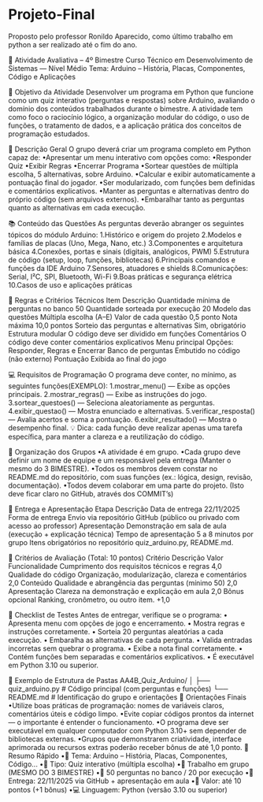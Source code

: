 # Projeto-Final
Proposto pelo professor Ronildo Aparecido, como último trabalho em python a ser realizado até o fim do ano.

🧠 Atividade Avaliativa – 4º Bimestre
  Curso Técnico em Desenvolvimento de Sistemas — Nível Médio
  Tema: Arduino – História, Placas, Componentes, Código e Aplicações

🎯 Objetivo da Atividade
  Desenvolver um programa em Python que funcione como um quiz interativo (perguntas e respostas)
  sobre Arduino, avaliando o domínio dos conteúdos trabalhados durante o bimestre.
  A atividade tem como foco o raciocínio lógico, a organização modular do código, o uso de funções, o
  tratamento de dados, e a aplicação prática dos conceitos de programação estudados.

🧩 Descrição Geral
  O grupo deverá criar um programa completo em Python capaz de:
  •Apresentar um menu interativo com opções como:
  •Responder Quiz
  •Exibir Regras
  •Encerrar Programa
  •Sortear questões de múltipla escolha, 5 alternativas, sobre Arduino.
  •Calcular e exibir automaticamente a pontuação final do jogador.
  •Ser modularizado, com funções bem definidas e comentários explicativos.
  •Manter as perguntas e alternativas dentro do próprio código (sem arquivos externos).
  •Embaralhar tanto as perguntas quanto as alternativas em cada execução.

📚 Conteúdo das Questões
    As perguntas deverão abranger os seguintes tópicos do módulo Arduino:
    1.Histórico e origem do projeto
    2.Modelos e famílias de placas (Uno, Mega, Nano, etc.)
    3.Componentes e arquitetura básica
    4.Conexões, portas e sinais (digitais, analógicos, PWM)
    5.Estrutura de código (setup, loop, funções, bibliotecas)
    6.Principais comandos e funções da IDE Arduino
    7.Sensores, atuadores e shields
    8.Comunicações: Serial, I²C, SPI, Bluetooth, Wi-Fi
    9.Boas práticas e segurança elétrica
    10.Casos de uso e aplicações práticas

🧮 Regras e Critérios Técnicos
  Item Descrição
  Quantidade mínima de perguntas no banco 50
  Quantidade sorteada por execução 20
  Modelo das questões Múltipla escolha (A–E)
  Valor de cada questão 0,5 ponto
  Nota máxima 10,0 pontos
  Sorteio das perguntas e alternativas Sim, obrigatório
  Estrutura modular O código deve ser dividido em funções
  Comentários O código deve conter comentários explicativos
  Menu principal Opções: Responder, Regras e Encerrar
  Banco de perguntas Embutido no código (não externo)
  Pontuação Exibida ao final do jogo

💻 Requisitos de Programação
  O programa deve conter, no mínimo, as seguintes funções(EXEMPLO):
  1.mostrar_menu() — Exibe as opções principais.
  2.mostrar_regras() — Exibe as instruções do jogo.
  3.sortear_questoes() — Seleciona aleatoriamente as perguntas.
  4.exibir_questao() — Mostra enunciado e alternativas.
  5.verificar_resposta() — Avalia acertos e soma a pontuação.
  6.exibir_resultado() — Mostra o desempenho final.
  💡 Dica: cada função deve realizar apenas uma tarefa específica, para manter a clareza e a reutilização
  do código.

👥 Organização dos Grupos
  •A atividade é em grupo.
  •Cada grupo deve definir um nome de equipe e um responsável pela entrega (Manter o mesmo
  do 3 BIMESTRE).
  •Todos os membros devem constar no README.md do repositório, com suas funções (ex.:
  lógica, design, revisão, documentação).
  •Todos devem colaborar em uma parte do projeto. (Isto deve ficar claro no GitHub, através dos
  COMMIT’s)

📆 Entrega e Apresentação
  Etapa Descrição
  Data de entrega 22/11/2025
  Forma de entrega Envio via repositório GitHub (público ou privado com acesso ao
  professor)
  Apresentação Demonstração em sala de aula (execução + explicação técnica)
  Tempo de apresentação 5 a 8 minutos por grupo
  Itens obrigatórios no
  repositório quiz_arduino.py, README.md.

🧾 Critérios de Avaliação (Total: 10 pontos)
  Critério Descrição Valor
  Funcionalidade Cumprimento dos requisitos técnicos e regras 4,0
  Qualidade do código Organização, modularização, clareza e comentários 2,0
  Conteúdo Qualidade e abrangência das perguntas (mínimo 50) 2,0
  Apresentação Clareza na demonstração e explicação em aula 2,0
  Bônus opcional Ranking, cronômetro, ou outro item. +1,0

🧪 Checklist de Testes
  Antes de entregar, verifique se o programa:
  • Apresenta menu com opções de jogo e encerramento.
  • Mostra regras e instruções corretamente.
  • Sorteia 20 perguntas aleatórias a cada execução.
  • Embaralha as alternativas de cada pergunta.
  • Valida entradas incorretas sem quebrar o programa.
  • Exibe a nota final corretamente.
  • Contém funções bem separadas e comentários explicativos.
  • É executável em Python 3.10 ou superior.

🧭 Exemplo de Estrutura de Pastas
  AA4B_Quiz_Arduino/
  │
  ├── quiz_arduino.py # Código principal (com perguntas e funções)
  └── README.md # Identificação do grupo e orientações
  🧠 Orientações Finais
  •Utilize boas práticas de programação: nomes de variáveis claros, comentários úteis e código
  limpo.
  •Evite copiar códigos prontos da internet — o importante é entender o funcionamento.
  •O programa deve ser executável em qualquer computador com Python 3.10+ sem depender de
  bibliotecas externas.
  •Grupos que demonstrarem criatividade, interface aprimorada ou recursos extras poderão
  receber bônus de até 1,0 ponto.
  📍 Resumo Rápido
  •📘 Tema: Arduino – História, Placas, Componentes, Código...
  •🧩 Tipo: Quiz interativo (múltipla escolha)
  •👥 Trabalho em grupo (MESMO DO 3 BIMESTRE)
  •🔢 50 perguntas no banco / 20 por execução
  •📅 Entrega: 22/11/2025 via GitHub + apresentação em aula
  •💯 Valor: até 10 pontos (+1 bônus)
  •💻 Linguagem: Python (versão 3.10 ou superior)
